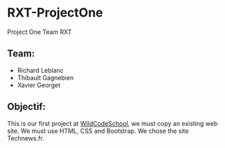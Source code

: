 # RXT-ProjectOne
Project One Team RXT

## Team:
* Richard Leblanc
* Thibault Gagnebien
* Xavier Georget

## Objectif:
This is our first project at [WildCodeSchool](https://wildcodeschool.fr/), we must copy an existing web site.
We must use HTML, CSS and Bootstrap.
We chose the site Technews.fr.
